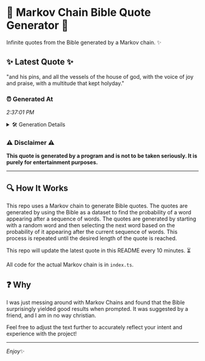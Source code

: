 # 📖 Markov Chain Bible Quote Generator 📖

Infinite quotes from the Bible generated by a Markov chain. ✨

## ✨ Latest Quote ✨
"and his pins, and all the vessels of the house of god, with the voice of joy and praise, with a multitude that kept holyday."

### ⏰ Generated At
*2:37:01 PM*

<details>
    <summary>🛠️ Generation Details</summary>
    <p>
        <strong>🌱 Seed:</strong> and<br>
        <strong>🔄 Iterations:</strong> 24<br>
        <strong>📜 Context History:</strong><br>[ and ]: his<br>[ and, his ]: pins,<br>[ and, his, pins, ]: and<br>[ and, his, pins,, and ]: all<br>[ and, his, pins,, and, all ]: the<br>[ and, his, pins,, and, all, the ]: vessels<br>[ his, pins,, and, all, the, vessels ]: of<br>[ pins,, and, all, the, vessels, of ]: the<br>[ and, all, the, vessels, of, the ]: house<br>[ all, the, vessels, of, the, house ]: of<br>[ the, vessels, of, the, house, of ]: god,<br>[ vessels, of, the, house, of, god, ]: with<br>[ of, the, house, of, god,, with ]: the<br>[ the, house, of, god,, with, the ]: voice<br>[ house, of, god,, with, the, voice ]: of<br>[ of, god,, with, the, voice, of ]: joy<br>[ god,, with, the, voice, of, joy ]: and<br>[ with, the, voice, of, joy, and ]: praise,<br>[ the, voice, of, joy, and, praise, ]: with<br>[ voice, of, joy, and, praise,, with ]: a<br>[ of, joy, and, praise,, with, a ]: multitude<br>[ joy, and, praise,, with, a, multitude ]: that<br>[ and, praise,, with, a, multitude, that ]: kept<br>[ praise,, with, a, multitude, that, kept ]: holyday.<br>
    </p>
</details>

### ⚠️ Disclaimer ⚠️
**This quote is generated by a program and is not to be taken seriously. It is purely for entertainment purposes.**

---

## 🔍 How It Works

This repo uses a Markov chain to generate Bible quotes. The quotes are generated by using the Bible as a dataset to find the probability of a word appearing after a sequence of words. The quotes are generated by starting with a random word and then selecting the next word based on the probability of it appearing after the current sequence of words. This process is repeated until the desired length of the quote is reached.

This repo will update the latest quote in this README every 10 minutes. ⏳

All code for the actual Markov chain is in `index.ts`.

## ❓ Why

I was just messing around with Markov Chains and found that the Bible surprisingly yielded good results when prompted. 
It was suggested by a friend, and I am in no way christian.

Feel free to adjust the text further to accurately reflect your intent and experience with the project!

---

*Enjoy*✨
